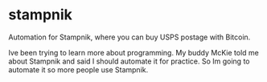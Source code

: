 # stampnik
Automation for Stampnik, where you can buy USPS postage with Bitcoin.

Ive been trying to learn more about programming. My buddy McKie told me about Stampnik and said I should automate it for practice. So Im going to automate it so more people use Stampnik.

